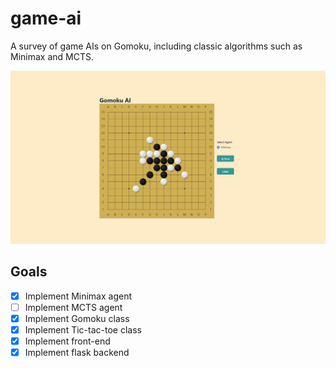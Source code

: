 # game-ai
A survey of game AIs on Gomoku, including classic algorithms such as Minimax and MCTS. 

![Screenshot of UI](screenshot1.png?raw=true)

## Goals
- [X] Implement Minimax agent
- [ ] Implement MCTS agent
- [X] Implement Gomoku class
- [X] Implement Tic-tac-toe class
- [X] Implement front-end
- [X] Implement flask backend
